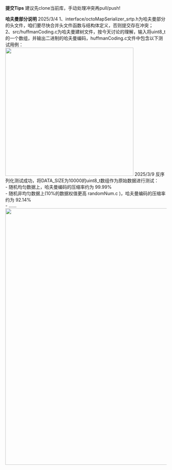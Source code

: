 **提交Tips** 建议先clone当前库，手动处理冲突再pull/push!  

**哈夫曼部分说明** 
2025/3/4
  1、interface/octoMapSerializer_srtp.h为哈夫曼部分的头文件，咱们要尽快合并头文件函数与结构体定义，否则提交存在冲突；  
  2、src/huffmanCoding.c为哈夫曼建树文件，按今天讨论的理解，输入将uint8_t的一个数组，并输出二进制的哈夫曼编码，huffmanCoding.c文件中包含以下测试用例：  
  <img src="https://github.com/user-attachments/assets/7673ddc6-a56c-4833-8fcb-a74eb80771d0" width="400" />
2025/3/9
  反序列化测试成功，将DATA_SIZE为10000的uint8_t数组作为原始数据进行测试：  
    - 随机均匀数据上，哈夫曼编码的压缩率约为 99.99%  
    - 随机非均匀数据上(10%的数据权值更高 randomNum.c )，哈夫曼编码的压缩率约为 92.14%  
    - ......  
  <img src="https://github.com/user-attachments/assets/e5474c35-ca03-4931-ab70-686647150e1d" width="800" />
